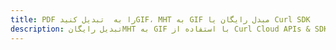 ---title: PDF را به  تبدیل کنیدGIF، MHT به GIF مبدل رایگان یا Curl SDKdescription: تبدیل رایگانMHT به GIF با استفاده از Curl Cloud APIs & SDK همچنین اسناد PDF را در Cloud ایجاد، ویرایش و رندر کنید.---